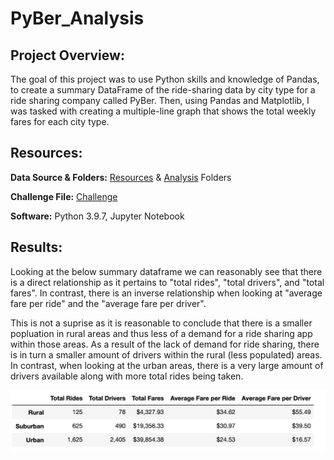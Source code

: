 # PyBer_Analysis

## Project Overview:

The goal of this project was to use Python skills and knowledge of Pandas, to create a summary DataFrame of the ride-sharing data by city type for a ride sharing company called PyBer. Then, using Pandas and Matplotlib, I was tasked with creating a multiple-line graph that shows the total weekly fares for each city type.

## Resources:

**Data Source & Folders:** [Resources](https://github.com/matthubb17/PyBer_Analysis/tree/main/Resources) & [Analysis](https://github.com/matthubb17/PyBer_Analysis/tree/main/analysis) Folders

**Challenge File:** [Challenge](https://github.com/matthubb17/PyBer_Analysis/blob/main/PyBer_Challenge.ipynb)

**Software:** Python 3.9.7, Jupyter Notebook

## Results:

Looking at the below summary dataframe we can reasonably see that there is a direct relationship as it pertains to "total rides", "total drivers", and "total fares". In contrast, there is an inverse relationship when looking at "average fare per ride" and the "average fare per driver".

This is not a suprise as it is reasonable to conclude that there is a smaller popluation in rural areas and thus less of a demand for a ride sharing app within those areas. As a result of the lack of demand for ride sharing, there is in turn a smaller amount of drivers within the rural (less populated) areas. In contrast, when looking at the urban areas, there is a very large amount of drivers available along with more total rides being taken.

![Summary DataFrame](https://github.com/matthubb17/PyBer_Analysis/blob/main/Resources/Summary_DataFrame.png)
